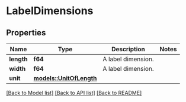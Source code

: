 # LabelDimensions

## Properties

Name | Type | Description | Notes
------------ | ------------- | ------------- | -------------
**length** | **f64** | A label dimension. | 
**width** | **f64** | A label dimension. | 
**unit** | [**models::UnitOfLength**](UnitOfLength.md) |  | 

[[Back to Model list]](../README.md#documentation-for-models) [[Back to API list]](../README.md#documentation-for-api-endpoints) [[Back to README]](../README.md)


